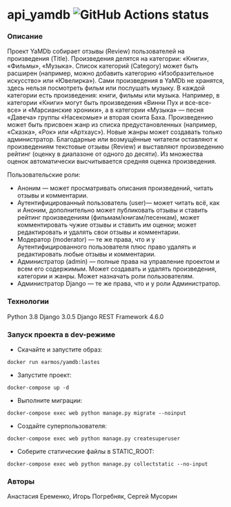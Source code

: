 ﻿# api_yamdb ![GitHub Actions status](https://github.com/nastyaeremenko/yamdb_final/actions/workflows/yamdb_workflow.yaml/badge.svg)
### Описание
Проект YaMDb собирает отзывы (Review) пользователей на произведения (Title). Произведения делятся на категории: «Книги», «Фильмы», «Музыка». Список категорий (Category) может быть расширен (например, можно добавить категорию «Изобразительное искусство» или «Ювелирка»).
Сами произведения в YaMDb не хранятся, здесь нельзя посмотреть фильм или послушать музыку.
В каждой категории есть произведения: книги, фильмы или музыка. Например, в категории «Книги» могут быть произведения «Винни Пух и все-все-все» и «Марсианские хроники», а в категории «Музыка» — песня «Давеча» группы «Насекомые» и вторая сюита Баха. Произведению может быть присвоен жанр из списка предустановленных (например, «Сказка», «Рок» или «Артхаус»). Новые жанры может создавать только администратор.
Благодарные или возмущённые читатели оставляют к произведениям текстовые отзывы (Review) и выставляют произведению рейтинг (оценку в диапазоне от одного до десяти). Из множества оценок автоматически высчитывается средняя оценка произведения.

Пользовательские роли:
- Аноним — может просматривать описания произведений, читать отзывы и комментарии.
- Аутентифицированный пользователь (user)— может читать всё, как и Аноним, дополнительно может публиковать отзывы и ставить рейтинг произведениям (фильмам/книгам/песенкам), может комментировать чужие отзывы и ставить им оценки; может редактировать и удалять свои отзывы и комментарии.
- Модератор (moderator) — те же права, что и у Аутентифицированного пользователя плюс право удалять и редактировать любые отзывы и комментарии.
- Администратор (admin) — полные права на управление проектом и всем его содержимым. Может создавать и удалять произведения, категории и жанры. Может назначать роли пользователям.
- Администратор Django — те же права, что и у роли Администратор.
### Технологии
Python 3.8
Django 3.0.5
Django REST Framework 4.6.0
### Запуск проекта в dev-режиме
- Скачайте и запустите образ:
```
docker run earmos/yamdb:lastes
``` 
- Запустите проект:
```
docker-compose up -d
```
- Выполните миграции:
```
docker-compose exec web python manage.py migrate --noinput
```
- Создайте суперпользователя:
```
docker-compose exec web python manage.py createsuperuser
```
- Соберите статические файлы в STATIC_ROOT:
```
docker-compose exec web python manage.py collectstatic --no-input 
```
### Авторы
Анастасия Еременко, Игорь Погребняк, Сергей Мусорин
